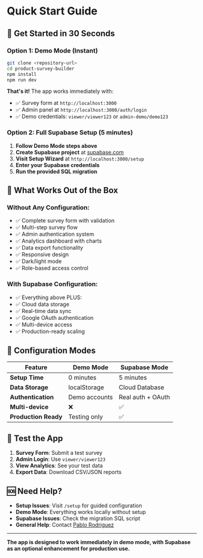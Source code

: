# Quick Start Guide

## 🚀 Get Started in 30 Seconds

### Option 1: Demo Mode (Instant)
```bash
git clone <repository-url>
cd product-survey-builder
npm install
npm run dev
```

**That's it!** The app works immediately with:
- ✅ Survey form at `http://localhost:3000`
- ✅ Admin panel at `http://localhost:3000/auth/login`
- ✅ Demo credentials: `viewer/viewer123` or `admin-demo/demo123`

### Option 2: Full Supabase Setup (5 minutes)

1. **Follow Demo Mode steps above**
2. **Create Supabase project** at [supabase.com](https://supabase.com)
3. **Visit Setup Wizard** at `http://localhost:3000/setup`
4. **Enter your Supabase credentials**
5. **Run the provided SQL migration**

## 🎯 What Works Out of the Box

### Without Any Configuration:
- ✅ Complete survey form with validation
- ✅ Multi-step survey flow
- ✅ Admin authentication system
- ✅ Analytics dashboard with charts
- ✅ Data export functionality
- ✅ Responsive design
- ✅ Dark/light mode
- ✅ Role-based access control

### With Supabase Configuration:
- ✅ Everything above PLUS:
- ✅ Cloud data storage
- ✅ Real-time data sync
- ✅ Google OAuth authentication
- ✅ Multi-device access
- ✅ Production-ready scaling

## 🔧 Configuration Modes

| Feature | Demo Mode | Supabase Mode |
|---------|-----------|---------------|
| **Setup Time** | 0 minutes | 5 minutes |
| **Data Storage** | localStorage | Cloud Database |
| **Authentication** | Demo accounts | Real auth + OAuth |
| **Multi-device** | ❌ | ✅ |
| **Production Ready** | Testing only | ✅ |

## 📱 Test the App

1. **Survey Form**: Submit a test survey
2. **Admin Login**: Use `viewer/viewer123`
3. **View Analytics**: See your test data
4. **Export Data**: Download CSV/JSON reports

## 🆘 Need Help?

- **Setup Issues**: Visit `/setup` for guided configuration
- **Demo Mode**: Everything works locally without setup
- **Supabase Issues**: Check the migration SQL script
- **General Help**: Contact [Pablo Rodriguez](https://www.linkedin.com/in/pablojavierrodriguez)

---

**The app is designed to work immediately in demo mode, with Supabase as an optional enhancement for production use.**